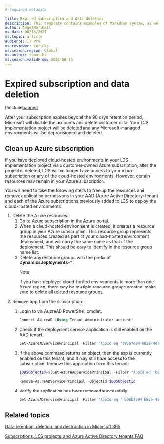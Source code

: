 ```yaml
---
# required metadata

title: Expired subscription and data deletion
description: This template contains examples of Markdown syntax, as well as guidance on setting the metadata.
author: AngelMarshall
ms.date: 08/16/2021
ms.topic: article
audience: IT Pro
ms.reviewer: sericks
ms.search.region: Global
ms.author: tsmarsha
ms.search.validFrom: 2021-08-16
---
```


# Expired subscription and data deletion

[!include[banner](../includes/banner.md)]

After your subscription expires beyond the 90 days retention period, Microsoft will disable the accounts and delete customer data. Your LCS implementation project will be deleted and any Microsoft-managed environments will be deprovisioned and deleted. 

## Clean up Azure subscription 

If you have deployed cloud-hosted environments in your LCS implementation project via a customer-owned Azure subscription, after the project is deleted, LCS will no longer have access to your Azure subscription or any of the cloud-hosted environments. However, certain resources may remain in your Azure subscription. 

You will need to take the following steps to free up the resources and remove application permissions in your AAD (Azure Active Directory) tenant and each of the Azure subscriptions previously added to LCS to deploy the cloud-hosted environments. 

1. Delete the Azure resources: 
   1. Go to Azure subscription in the [Azure portal](https://portal.azure.com). 
   1. When a cloud-hosted environment is created, it creates a resource group in your Azure subscription. This resource group represents the resources created as part of your cloud-hosted environment deployment, and will carry the same name as that of the deployment. This should be easy to identify in the resource group name list.  
   1. Delete any resource groups with the prefix of **DynamicsDeployments-*** .
        > [!Note] 
        > If you have deployed cloud-hosted environments to more than one Azure region, there may be multiple resource groups created, make sure to delete all related resource groups. 
1. Remove app from the subscription:  
   1. Login to via AuzreAD PowerShell cmdlet. 
      ```powershell    
      Connect-AzureAD (Using Tenant Administrator account)
      ```
   1. Check if the deployment service application is still enabled on the AAD tenant.    
       ```powershell   
       Get-AzureADServicePrincipal -Filter "AppId eq 'b96b7e94-b82e-4e71-99a0-cf7fb188acea'" 
       ```
   1. If the above command returns an object, then the app is currently enabled on this tenant, and it may still have access to the subscription. Remove this application from this tenant:  
      ```powershell   
      $DDSObjectId=$(Get-AzureADServicePrincipal -Filter "AppId eq 'b96b7e94-b82e-4e71-99a0-cf7fb188acea'").ObjectId  
      ```
      
      ```powershell  
      Remove-AzureADServicePrincipal -ObjectId $DDSObjectId
      ```
    1. Verify the application has been removed successfully: 
       ```powershell   
       Get-AzureADServicePrincipal -Filter "AppId eq ' b96b7e94-b82e-4e71-99a0-cf7fb188acea'" 
       ```

## Related topics
[Data retention, deletion, and destruction in Microsoft 365](/compliance/assurance/assurance-data-retention-deletion-and-destruction-overview?view=o365-worldwide)

[Subscriptions, LCS projects, and Azure Active Directory tenants FAQ](../../fin-ops/get-started/subscription-overview.md)
